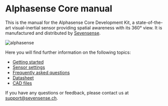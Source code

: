 # Alphasense Core manual

This is the manual for the Alphasense Core Development Kit, a state-of-the-art
visual-inertial sensor providing spatial awareness with its 360° view.  It is
manufactured and distributed by [Sevensense](https://sevensense.ch/).

![alphasense](https://uploads-ssl.webflow.com/5e2ed3c886f41759e22ec3e3/5e618820f7d4594c1e0d82a8_image-64-compressor.png)

Here you will find further information on the following topics:

- [Getting started](pages/getting_started.md)
- [Sensor settings](pages/sensor_settings.md)
- [Frequently asked questions](pages/faq.md)
- [Datasheet](https://drive.google.com/file/d/1jtchd_72k5LA9qdVV072_Ejv8v45Vt52/view)
- [CAD files](https://drive.google.com/drive/folders/1dcmHUA9mV2staRgssfHSONRsr9lItUdy?usp=sharing)

If you have any questions or feedback, please contact us at
<support@sevensense.ch>.
